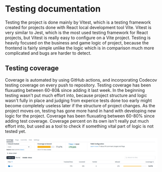 # Testing documentation

Testing the project is done mainly by Vitest, which is a testing framework created for projects done with React local development tool Vite.
Vitest is very similar to Jest, which is the most used testing framework for React projects, but Vitest is really easy to configure on a Vite project.
Testing is heavily focused on the business and game logic of project, because the frontend is fairly simple unlike the logic which is in comparison much more
complicated and bugs are harder to detect.

## Testing coverage

Coverage is automated by using GitHub actions, and incorporating Codecov testing coverage on every push to repository. Testing coverage has been fluxuating between 60-80& since adding it last week. In the beginning testing wasn't put much effort into, because project structure and logic
wasn't fully in place and judging from experice tests done too early might become completely useless later if the structure of project changes. As the project moves on, testing
has gone more hand in hand with developing new logic for the project. Coverage has been fluxuating between 60-80% since adding test coverage. Coverage percent on its own isn't
really put much effort into, but used as a tool to check if something vital part of logic is not tested yet.


![Screenshot of testing coverage](https://github.com/anttiromppanen/tiralab-chess/blob/main/documentation/images/Screenshot%20from%202024-02-03%2020-59-40.png)

